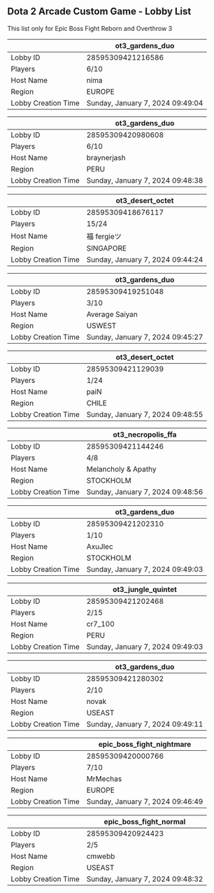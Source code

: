 ## Dota 2 Arcade Custom Game - Lobby List

This list only for Epic Boss Fight Reborn and Overthrow 3

|  | ot3_gardens_duo |
| ------ | ------ |
| Lobby ID | 28595309421216586 |
| Players | 6/10 |
| Host Name | nima |
| Region | EUROPE |
| Lobby Creation Time | Sunday, January 7, 2024 09:49:04 |


|  | ot3_gardens_duo |
| ------ | ------ |
| Lobby ID | 28595309420980608 |
| Players | 6/10 |
| Host Name | braynerjash |
| Region | PERU |
| Lobby Creation Time | Sunday, January 7, 2024 09:48:38 |


|  | ot3_desert_octet |
| ------ | ------ |
| Lobby ID | 28595309418676117 |
| Players | 15/24 |
| Host Name | 福 fergieツ |
| Region | SINGAPORE |
| Lobby Creation Time | Sunday, January 7, 2024 09:44:24 |


|  | ot3_gardens_duo |
| ------ | ------ |
| Lobby ID | 28595309419251048 |
| Players | 3/10 |
| Host Name | Average Saiyan |
| Region | USWEST |
| Lobby Creation Time | Sunday, January 7, 2024 09:45:27 |


|  | ot3_desert_octet |
| ------ | ------ |
| Lobby ID | 28595309421129039 |
| Players | 1/24 |
| Host Name | paiN |
| Region | CHILE |
| Lobby Creation Time | Sunday, January 7, 2024 09:48:55 |


|  | ot3_necropolis_ffa |
| ------ | ------ |
| Lobby ID | 28595309421144246 |
| Players | 4/8 |
| Host Name | Melancholy & Apathy |
| Region | STOCKHOLM |
| Lobby Creation Time | Sunday, January 7, 2024 09:48:56 |


|  | ot3_gardens_duo |
| ------ | ------ |
| Lobby ID | 28595309421202310 |
| Players | 1/10 |
| Host Name | AxuJlec |
| Region | STOCKHOLM |
| Lobby Creation Time | Sunday, January 7, 2024 09:49:03 |


|  | ot3_jungle_quintet |
| ------ | ------ |
| Lobby ID | 28595309421202468 |
| Players | 2/15 |
| Host Name | cr7_100 |
| Region | PERU |
| Lobby Creation Time | Sunday, January 7, 2024 09:49:03 |


|  | ot3_gardens_duo |
| ------ | ------ |
| Lobby ID | 28595309421280302 |
| Players | 2/10 |
| Host Name | novak |
| Region | USEAST |
| Lobby Creation Time | Sunday, January 7, 2024 09:49:11 |


|  | epic_boss_fight_nightmare |
| ------ | ------ |
| Lobby ID | 28595309420000766 |
| Players | 7/10 |
| Host Name | MrMechas |
| Region | EUROPE |
| Lobby Creation Time | Sunday, January 7, 2024 09:46:49 |


|  | epic_boss_fight_normal |
| ------ | ------ |
| Lobby ID | 28595309420924423 |
| Players | 2/5 |
| Host Name | cmwebb |
| Region | USEAST |
| Lobby Creation Time | Sunday, January 7, 2024 09:48:32 |


